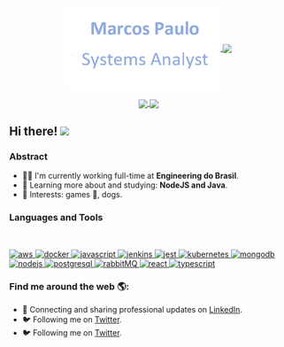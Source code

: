 <p align="center">
  <a href="#">
    <img align="center" width="280" src="signature.png" />
  </a>
  <a href="#">
    <img align="center" width="510" src="banner.gif" />
  </a>
</p>

<p align="center">
  <a href="https://github.com/anuraghazra/github-readme-stats">
    <img
      align="center"
      src="https://github-readme-stats.vercel.app/api/top-langs/?username=mpcsilva&layout=compact"
    />
  </a>
  <a href="https://github.com/anuraghazra/github-readme-stats">
    <img
      align="center"
      height="165"
      src="https://github-readme-stats.vercel.app/api?username=mpcsilva&count_private=true&show_icons=true&custom_title=Github%20Status&hide=issues"
    />
  </a>
</p>

## Hi there! <img src="https://raw.githubusercontent.com/iampavangandhi/iampavangandhi/master/gifs/Hi.gif" width="30px"></h2>

### Abstract

- 👨‍💻 I'm currently working full-time at **Engineering do Brasil**.
- 🌱 Learning more about and studying: **NodeJS and Java**.
- 💙 Interests: games 👾, dogs.

### Languages and Tools

<br/>

<p align="left">
  <a href="https://aws.amazon.com" target="_blank">
    <img
      src="https://www.vectorlogo.zone/logos/amazon_aws/amazon_aws-ar21.svg"
      alt="aws"
      width="40"
      height="40"
    />
  </a>
  <a href="https://www.docker.com/" target="_blank">
    <img
      src="https://www.vectorlogo.zone/logos/docker/docker-icon.svg"
      alt="docker"
      width="40"
      height="40"
    />
  </a>
  <a
    href="https://developer.mozilla.org/en-US/docs/Web/JavaScript"
    target="_blank"
  >
    <img
      src="https://www.vectorlogo.zone/logos/javascript/javascript-vertical.svg"
      alt="javascript"
      width="40"
      height="40"
    />
  </a>
  <a href="https://www.jenkins.io" target="_blank">
    <img
      src="https://www.vectorlogo.zone/logos/jenkins/jenkins-icon.svg"
      alt="jenkins"
      width="40"
      height="40"
    />
  </a>
  <a href="https://jestjs.io" target="_blank">
    <img
      src="https://www.vectorlogo.zone/logos/jestjsio/jestjsio-icon.svg"
      alt="jest"
      width="40"
      height="40"
    />
  </a>
  <a href="https://kubernetes.io" target="_blank">
    <img
      src="https://www.vectorlogo.zone/logos/kubernetes/kubernetes-icon.svg"
      alt="kubernetes"
      width="40"
      height="40"
    />
  </a>
  <a href="https://www.mongodb.com/" target="_blank">
    <img
      src="https://www.vectorlogo.zone/logos/mongodb/mongodb-ar21.svg"
      alt="mongodb"
      width="40"
      height="40"
    />
  </a>
  <a href="https://nodejs.org" target="_blank">
    <img
      src="https://www.vectorlogo.zone/logos/nodejs/nodejs-horizontal.svg"
      alt="nodejs"
      width="40"
      height="40"
    />
  </a>
  <a href="https://www.postgresql.org" target="_blank">
    <img
      src="https://www.vectorlogo.zone/logos/postgresql/postgresql-ar21.svg"
      alt="postgresql"
      width="40"
      height="40"
    />
  </a>
  <a href="https://www.rabbitmq.com" target="_blank">
    <img
      src="https://www.vectorlogo.zone/logos/rabbitmq/rabbitmq-icon.svg"
      alt="rabbitMQ"
      width="40"
      height="40"
    />
  </a>
  <a href="https://reactjs.org/" target="_blank">
    <img
      src="https://www.vectorlogo.zone/logos/reactjs/reactjs-ar21.svg"
      alt="react"
      width="40"
      height="40"
    />
  </a>
  <a href="https://www.typescriptlang.org/" target="_blank">
    <img
      src="https://www.vectorlogo.zone/logos/typescriptlang/typescriptlang-icon.svg"
      alt="typescript"
      width="40"
      height="40"
    />
  </a>
</p>

### Find me around the web 🌎:

- 💼 Connecting and sharing professional updates on <a href="https://www.linkedin.com/in/mpcsilva/">LinkedIn</a>.
- 🐦 Following me on <a href="https://twitter.com/o_mpsilva/">Twitter</a>.
- 🐦 Following me on <a href="https://twitter.com/o_mpsilva/">Twitter</a>.